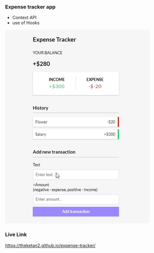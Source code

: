 ### Expense tracker app

- Context API
- use of Hooks

![alt text](screen/screen.gif)

### Live Link

https://theketan2.github.io/expense-tracker/
